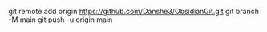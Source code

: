 git remote add origin https://github.com/Danshe3/ObsidianGit.git
git branch -M main
git push -u origin main